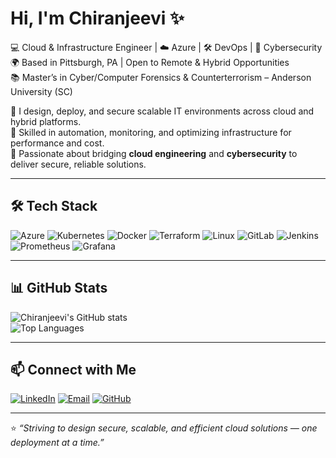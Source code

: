 # Hi, I'm Chiranjeevi ✨

💻 Cloud & Infrastructure Engineer | ☁️ Azure | 🛠 DevOps | 🔐 Cybersecurity  
🌍 Based in Pittsburgh, PA | Open to Remote & Hybrid Opportunities  
📚 Master’s in Cyber/Computer Forensics & Counterterrorism – Anderson University (SC)  

🔹 I design, deploy, and secure scalable IT environments across cloud and hybrid platforms.  
🔹 Skilled in automation, monitoring, and optimizing infrastructure for performance and cost.  
🔹 Passionate about bridging **cloud engineering** and **cybersecurity** to deliver secure, reliable solutions.  

---

## 🛠 Tech Stack

![Azure](https://img.shields.io/badge/Azure-0078D4?style=for-the-badge&logo=microsoftazure&logoColor=white)
![Kubernetes](https://img.shields.io/badge/Kubernetes-326ce5?style=for-the-badge&logo=kubernetes&logoColor=white)
![Docker](https://img.shields.io/badge/Docker-2496ED?style=for-the-badge&logo=docker&logoColor=white)
![Terraform](https://img.shields.io/badge/Terraform-7B42BC?style=for-the-badge&logo=terraform&logoColor=white)
![Linux](https://img.shields.io/badge/Linux-FCC624?style=for-the-badge&logo=linux&logoColor=black)
![GitLab](https://img.shields.io/badge/GitLab-FCA121?style=for-the-badge&logo=gitlab&logoColor=white)
![Jenkins](https://img.shields.io/badge/Jenkins-D24939?style=for-the-badge&logo=jenkins&logoColor=white)
![Prometheus](https://img.shields.io/badge/Prometheus-E6522C?style=for-the-badge&logo=prometheus&logoColor=white)
![Grafana](https://img.shields.io/badge/Grafana-F46800?style=for-the-badge&logo=grafana&logoColor=white)

---

## 📊 GitHub Stats

![Chiranjeevi's GitHub stats](https://github-readme-stats.vercel.app/api?username=cp2289&show_icons=true&theme=radical)  
![Top Languages](https://github-readme-stats.vercel.app/api/top-langs/?username=cp2289&layout=compact&theme=radical)

---

## 📫 Connect with Me

[![LinkedIn](https://img.shields.io/badge/LinkedIn-0A66C2?style=for-the-badge&logo=linkedin&logoColor=white)](https://www.linkedin.com/in/chiranjeevi-podapati-b1606b322/)
[![Email](https://img.shields.io/badge/Email-0078D4?style=for-the-badge&logo=gmail&logoColor=white)](mailto:chirupodapati@gmail.com)
[![GitHub](https://img.shields.io/badge/GitHub-000000?style=for-the-badge&logo=github&logoColor=white)](https://github.com/cp2289)

---

⭐ *“Striving to design secure, scalable, and efficient cloud solutions — one deployment at a time.”*

